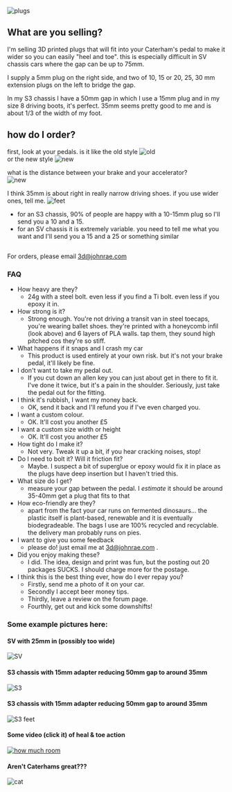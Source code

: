 ![plugs](/img/plugs.png)


## What are you selling?
I'm selling 3D printed plugs that will fit into your Caterham's pedal to make it wider so you can easily "heel and toe". this is especially difficult in SV chassis cars where the gap can be up to 75mm.

I supply a 5mm plug on the right side, and two of 10, 15 or 20, 25, 30 mm extension plugs on the left to bridge the gap. 

In my S3 chassis I have a 50mm gap in which I use a 15mm plug and in my size 8 driving boots, it's perfect. 35mm seems pretty good to me and is about 1/3 of the width of my foot.

## how do I order?
first, look at your pedals. 
is it like the old style ![old](/img/old.png)  \
or the new style ![new](/img/new.png)  

what is the distance between your brake and your accelerator?  
![new](/img/measure-s3.png)  

I think 35mm is about right in really narrow driving shoes. if you use wider ones, tell me.
![feet](/img/feet.png)

* for an S3 chassis, 90% of people are happy with a 10-15mm plug so I'll send you a 10 and a 15.  
* for an SV chassis it is extremely variable. you need to tell me what you want and I'll send you a 15 and a 25 or something similar

##
For orders, please email 3d@johnrae.com

### FAQ
- How heavy are they?
    - 24g with a steel bolt. even less if you find a Ti bolt. even less if you epoxy it in.
- How strong is it?
    - Strong enough. You're not driving a transit van in steel toecaps, you're wearing ballet shoes. they're printed with a honeycomb infil (look above) and 6 layers of PLA walls. tap them, they sound high pitched cos they're so stiff.
- What happens if it snaps and I crash my car
    - This product is used entirely at your own risk. but it's not your brake pedal, it'll likely be fine.
- I don't want to take my pedal out.
    - If you cut down an allen key you can just about get in there to fit it. I've done it twice, but it's a pain in the shoulder. Seriously, just take the pedal out for the fitting.
- I think it's rubbish, I want my money back.
    - OK, send it back and I'll refund you if I've even charged you.
- I want a custom colour.
    - OK. It'll cost you another £5
- I want a custom size width or height
    - OK. It'll cost you another £5
- How tight do I make it?
    - Not very. Tweak it up a bit, if you hear cracking noises, stop!
- Do I need to bolt it? Will it friction fit?
    - Maybe. I suspect a bit of superglue or epoxy would fix it in place as the plugs have deep insertion but I haven't tried this.
- What size do I get?
    - measure your gap between the pedal. I _estimate_ it should be around 35-40mm get a plug that fits to that
- How eco-friendly are they?
    - apart from the fact your car runs on fermented dinosaurs... the plastic itself is plant-based, renewable and it is eventually biodegradeable. The bags I use are 100% recycled and recyclable. the delivery man probably runs on pies.
- I want to give you some feedback
    - please do! just email me at 3d@johnrae.com .
- Did you enjoy making these?
    - I did. The idea, design and print was fun, but the posting out 20 packages SUCKS. I should charge more for the postage.
- I think this is the best thing ever, how do I ever repay you?
    - Firstly, send me a photo of it on your car.
    - Secondly I accept beer money tips.
    - Thirdly, leave a review on the forum page.
    - Fourthly, get out and kick some downshifts!

### Some example pictures here:

#### SV with 25mm in (possibly too wide)
![SV](/img/SV%20with%2025mm.png)
#### S3 chassis with 15mm adapter reducing 50mm gap to around 35mm
![S3](/img/measure-s3.png)
####  S3 chassis with 15mm adapter reducing 50mm gap to around 35mm
![S3 feet](/img/feet.png)

#### Some video (click it) of heal & toe action
[![how much room](http://img.youtube.com/vi/qONDC1MKcAo/0.jpg)](http://www.youtube.com/watch?v=qONDC1MKcAo "pedals")

####  Aren't Caterhams great???
![cat](/img/bedford.png)

